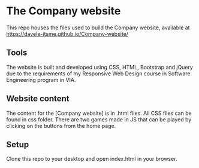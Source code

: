 # The Company website

This repo houses the files used to build the Company website, available at https://davele-itsme.github.io/Company-website/

## Tools

The website is built and developed using CSS, HTML, Bootstrap and jQuery due to the requirements of my Responsive Web Design course in Software Engineering program in VIA.

## Website content

The content for the [Company website] is in .html files.
All CSS files can be found in css folder.
There are two games made in JS that can be played by clicking on the buttons from the home page.

## Setup
Clone this repo to your desktop and open index.html in your browser.


